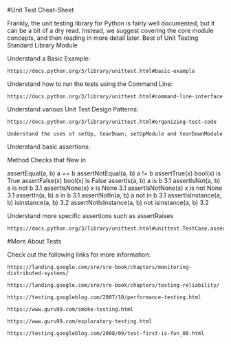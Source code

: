 #Unit Test Cheat-Sheet

Frankly, the unit testing library for Python is fairly well documented, but it can be a bit of a dry read. Instead, we suggest covering the core module concepts, and then reading in more detail later.
Best of Unit Testing Standard Library Module

Understand a Basic Example:

    https://docs.python.org/3/library/unittest.html#basic-example

Understand how to run the tests using the Command Line:

    https://docs.python.org/3/library/unittest.html#command-line-interface

Understand various Unit Test Design Patterns:

    https://docs.python.org/3/library/unittest.html#organizing-test-code

    Understand the uses of setUp, tearDown; setUpModule and tearDownModule

Understand basic assertions:

Method                      Checks that             New in

assertEqual(a, b)           a == b
assertNotEqual(a, b)        a != b
assertTrue(x)               bool(x) is True
assertFalse(x)              bool(x) is False
assertIs(a, b)              a is b                  3.1
assertIsNot(a, b)           a is not b              3.1
assertIsNone(x)             x is None               3.1
assertIsNotNone(x)          x is not None           3.1
assertIn(a, b)              a in b                  3.1
assertNotIn(a, b)           a not in b              3.1
assertIsInstance(a, b)      isinstance(a, b)        3.2
assertNotIsInstance(a, b)   not isinstance(a, b)    3.2


Understand more specific assertions such as assertRaises

    https://docs.python.org/3/library/unittest.html#unittest.TestCase.assertRaises

#More About Tests

Check out the following links for more information:

    https://landing.google.com/sre/sre-book/chapters/monitoring-distributed-systems/

    https://landing.google.com/sre/sre-book/chapters/testing-reliability/

    https://testing.googleblog.com/2007/10/performance-testing.html

    https://www.guru99.com/smoke-testing.html

    https://www.guru99.com/exploratory-testing.html

    https://testing.googleblog.com/2008/09/test-first-is-fun_08.html

